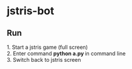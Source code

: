 # jstris-bot
<H2> Run </h2>
  1. Start a jstris game (full screen) <br>
  2. Enter command <b> python a.py </b> in command line <br>
  3. Switch back to jstris screen <br>
